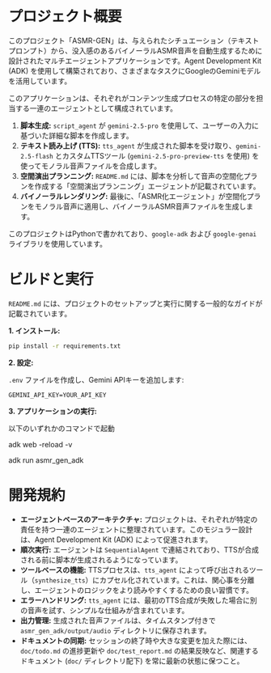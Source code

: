 # プロジェクト概要

このプロジェクト「ASMR-GEN」は、与えられたシチュエーション（テキストプロンプト）から、没入感のあるバイノーラルASMR音声を自動生成するために設計されたマルチエージェントアプリケーションです。Agent Development Kit (ADK) を使用して構築されており、さまざまなタスクにGoogleのGeminiモデルを活用しています。

このアプリケーションは、それぞれがコンテンツ生成プロセスの特定の部分を担当する一連のエージェントとして構成されています。

1.  **脚本生成:** `script_agent` が `gemini-2.5-pro` を使用して、ユーザーの入力に基づいた詳細な脚本を作成します。
2.  **テキスト読み上げ (TTS):** `tts_agent` が生成された脚本を受け取り、`gemini-2.5-flash` とカスタムTTSツール (`gemini-2.5-pro-preview-tts` を使用) を使ってモノラル音声ファイルを合成します。
3.  **空間演出プランニング:** `README.md` には、脚本を分析して音声の空間化プランを作成する「空間演出プランニング」エージェントが記載されています。
4.  **バイノーラルレンダリング:** 最後に、「ASMR化エージェント」が空間化プランをモノラル音声に適用し、バイノーラルASMR音声ファイルを生成します。

このプロジェクトはPythonで書かれており、`google-adk` および `google-genai` ライブラリを使用しています。

# ビルドと実行

`README.md` には、プロジェクトのセットアップと実行に関する一般的なガイドが記載されています。

**1. インストール:**

```bash
pip install -r requirements.txt
```

**2. 設定:**

`.env` ファイルを作成し、Gemini APIキーを追加します:

```
GEMINI_API_KEY=YOUR_API_KEY
```

**3. アプリケーションの実行:**

以下のいずれかのコマンドで起動

adk web -reload -v

adk run asmr_gen_adk

# 開発規約
*   **エージェントベースのアーキテクチャ:** プロジェクトは、それぞれが特定の責任を持つ一連のエージェントに整理されています。このモジュラー設計は、Agent Development Kit (ADK) によって促進されます。
*   **順次実行:** エージェントは `SequentialAgent` で連結されており、TTSが合成される前に脚本が生成されるようになっています。
*   **ツールベースの機能:** TTSプロセスは、`tts_agent` によって呼び出されるツール（`synthesize_tts`）にカプセル化されています。これは、関心事を分離し、エージェントのロジックをより読みやすくするための良い習慣です。
*   **エラーハンドリング:** `tts_agent` には、最初のTTS合成が失敗した場合に別の音声を試す、シンプルな仕組みが含まれています。
*   **出力管理:** 生成された音声ファイルは、タイムスタンプ付きで `asmr_gen_adk/output/audio` ディレクトリに保存されます。
*   **ドキュメントの同期:** セッションの終了時や大きな変更を加えた際には、`doc/todo.md` の進捗更新や `doc/test_report.md` の結果反映など、関連するドキュメント (`doc/` ディレクトリ配下) を常に最新の状態に保つこと。

